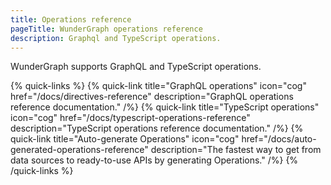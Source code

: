 ```yaml
---
title: Operations reference
pageTitle: WunderGraph operations reference
description: Graphql and TypeScript operations.
---
```


WunderGraph supports GraphQL and TypeScript operations.

{% quick-links %}
{% quick-link title="GraphQL operations" icon="cog" href="/docs/directives-reference" description="GraphQL operations reference documentation." /%}
{% quick-link title="TypeScript operations" icon="cog" href="/docs/typescript-operations-reference" description="TypeScript operations reference documentation." /%}
{% quick-link title="Auto-generate Operations" icon="cog" href="/docs/auto-generated-operations-reference" description="The fastest way to get from data sources to ready-to-use APIs by generating Operations." /%}
{% /quick-links %}
